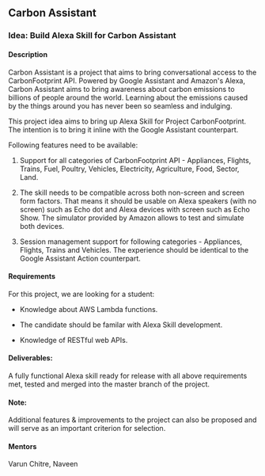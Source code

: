 
## Carbon Assistant

### Idea: Build Alexa Skill for Carbon Assistant

#### Description

Carbon Assistant is a project that aims to bring conversational access to the CarbonFootprint API. Powered by Google Assistant and Amazon's Alexa, Carbon Assistant aims to bring awareness about carbon emissions to billions of people around the world. Learning about the emissions caused by the things around you has never been so seamless and indulging.

This project idea aims to bring up Alexa Skill for Project CarbonFootprint. The intention is to bring it inline with the Google Assistant counterpart. 

Following features need to be available:

1. Support for all categories of CarbonFootprint API - Appliances, Flights, Trains, Fuel, Poultry, Vehicles, Electricity, Agriculture, Food, Sector, Land.

2. The skill needs to be compatible across both non-screen and screen form factors. That means it should be usable on Alexa speakers (with no screen) such as Echo dot and Alexa devices with screen such as Echo Show. The simulator provided by Amazon allows to test and simulate both devices.

3. Session management support for following categories - Appliances, Flights, Trains and Vehicles. The experience should be identical to the Google Assistant Action counterpart.

#### Requirements

For this project, we are looking for a student:

- Knowledge about AWS Lambda functions.

- The candidate should be familar with Alexa Skill development.

- Knowledge of RESTful web APIs.

#### Deliverables:

A fully functional Alexa skill ready for release with all above requirements met, tested and merged into the master branch of the project.

#### Note:

Additional features & improvements to the project can also be proposed and will serve as an important criterion for selection.

#### Mentors

Varun Chitre, Naveen






